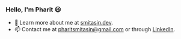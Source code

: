 ### Hello, I'm Pharit :smiley:

- 🌱 Learn more about me at [smitasin.dev](https://www.smitasin.dev/).
- 📫 Contact me at [pharitsmitasin@gmail.com](mailto:pharitsmitasin@gmail.com) or through [LinkedIn](https://www.linkedin.com/in/pharit/).
